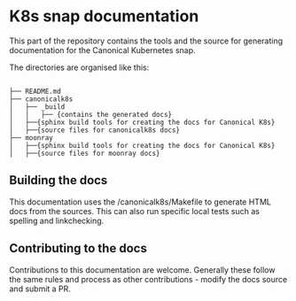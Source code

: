 # K8s snap documentation

This part of the repository contains the tools and the source for generating
documentation for the Canonical Kubernetes snap.

The directories are organised like this:

```

├── README.md
├── canonicalk8s
│   ├── _build
│   │   ├── {contains the generated docs}
│   ├──{sphinx build tools for creating the docs for Canonical K8s}
│   ├──{source files for canonicalk8s docs}
├── moonray
│   ├──{sphinx build tools for creating the docs for Canonical K8s}
│   ├──{source files for moonray docs}
```

## Building the docs

This documentation uses the /canonicalk8s/Makefile to generate HTML docs from
the sources. This can also run specific local tests such as spelling and
linkchecking.

## Contributing to the docs

Contributions to this documentation are welcome. Generally these follow the
same rules and process as other contributions - modify the docs source and
submit a PR.
